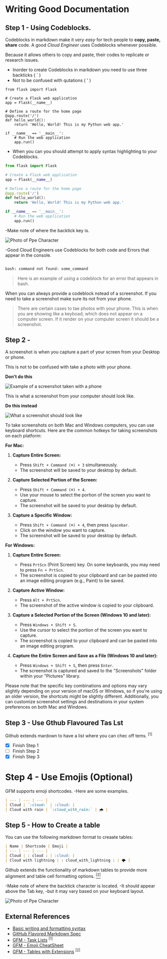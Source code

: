 # Writing Good Documentation

## Step 1 - Using Codeblocks.

Codeblocks in markdown make it *very easy* for tech people to **copy, paste, share** code.
A good _Cloud Engineer_ uses Codeblocks whenever possible.

Because it allows others to copy and paste, their codes to replicate or research issues.


- Inorder to create Codeblocks in markdown you need to use three backticks ( ` )
- Not to be confused with qutations ( ' )

```
from flask import Flask

# Create a Flask web application
app = Flask(__name__)

# Define a route for the home page
@app.route('/')
def hello_world():
    return 'Hello, World! This is my Python web app.'

if __name__ == '__main__':
    # Run the web application
    app.run()
```

- When you can you should attempt to apply syntax highlighting to your Codeblocks.

```py
from flask import Flask

# Create a Flask web application
app = Flask(__name__)

# Define a route for the home page
@app.route('/')
def hello_world():
    return 'Hello, World! This is my Python web app.'

if __name__ == '__main__':
    # Run the web application
    app.run()
```

-Make note of where the backtick key is.

![Photo of Ppe Character](assets/backtick.jpeg)

-Good Cloud Engineers use Codeblocks for both code and Errors that appear in the console.

```bash

bash: command not found: some_command
```

>Here is an example of using a codeblock for an error that appears in bash.

When you can always provide a codeblock nstead of a screenshot.
If you need to take a screenshot make sure its not from your phone.

>There are certain cases to tae photos with your phone. This is when you are showing like a keyboad, which does not appear on a computer screen. If it render on your computer screen it should be a screenshot.

## Step 2 - 

A screenshot is when you capture a part of your screen from your Desktop or phone.

This is not to be confused with take a photo with your phone.

**Don't do this**

![Example of a screenshot taken with a phone](assets/Whatsappimage.jpg)

This is what a screenshot from your computer should look like.

**Do this instead**

![What a screenshot should look like](assets/Screenshotpy.png)

To take screenshots on both Mac and Windows computers, you can use keyboard shortcuts. Here are the common hotkeys for taking screenshots on each platform:

**For Mac:**

1. **Capture Entire Screen:**
   - Press `Shift + Command (⌘) + 3` simultaneously.
   - The screenshot will be saved to your desktop by default.

2. **Capture Selected Portion of the Screen:**
   - Press `Shift + Command (⌘) + 4`.
   - Use your mouse to select the portion of the screen you want to capture.
   - The screenshot will be saved to your desktop by default.

3. **Capture a Specific Window:**
   - Press `Shift + Command (⌘) + 4`, then press `Spacebar`.
   - Click on the window you want to capture.
   - The screenshot will be saved to your desktop by default.

**For Windows:**

1. **Capture Entire Screen:**
   - Press `PrtScn` (Print Screen) key. On some keyboards, you may need to press `Fn + PrtScn`.
   - The screenshot is copied to your clipboard and can be pasted into an image editing program (e.g., Paint) to be saved.

2. **Capture Active Window:**
   - Press `Alt + PrtScn`.
   - The screenshot of the active window is copied to your clipboard.

3. **Capture a Selected Portion of the Screen (Windows 10 and later):**
   - Press `Windows + Shift + S`.
   - Use the cursor to select the portion of the screen you want to capture.
   - The screenshot is copied to your clipboard and can be pasted into an image editing program.

4. **Capture the Entire Screen and Save as a File (Windows 10 and later):**
   - Press `Windows + Shift + S`, then press `Enter`.
   - The screenshot is captured and saved to the "Screenshots" folder within your "Pictures" library.

Please note that the specific key combinations and options may vary slightly depending on your version of macOS or Windows, so if you're using an older version, the shortcuts might be slightly different. Additionally, you can customize screenshot settings and destinations in your system preferences on both Mac and Windows.

## Step 3 - Use Gthub Flavoured Tas Lst

Github extends mardown to have a list where you can chec off tems. <sup>[1]</sup>

- [x] Finish Step 1
- [ ] Finish Step 2
- [x] Finish Step 3

# Step 4 - Use Emojis (Optional)

GFM  supports emoji shortcodes.
-Here are some examples.

```md
| --- | --- | --- |
| Cloud | `:cloud:` | :cloud: |
| Cloud with rain | `:cloud_with_rain:` | 🌧️ |
```

## Step 5 - How to Create a table

You can use the following markdown format to creaate tables:

```md
| Name | Shortcode | Emoji |
| --- | --- | --- |
| Cloud | : cloud : | :cloud: |
| Cloud with lightning | : cloud_with_lightning : | 🌩️ |
```
Github extends the functionality of markdown tables to provide more alignment and table cell formatting options. [<sup>[2]</sup>](#external-references)

-Make note of where the backtick character is located.
-It should appear above the Tab key,
-but it may vary based on your keyboard layout.

![Photo of Ppe Character](assets/pipecharacter.jpeg)


## External References

- [Basic writing and formatting syntax](https://docs.github.com/en/get-started/writing-on-github/getting-started-with-writing-and-formatting-on-github/basic-writing-and-formatting-syntax#images) 
- [GitHub Flavored Markdown Spec](https://github.github.com/gfm/)
- [GFM - Task Lists](https://docs.github.com/en/get-started/writing-on-github/getting-started-with-writing-and-formatting-on-github/basic-writing-and-formatting-syntax#task-lists) <sup>[1]</sup>
- [GFM - Emoji CheatSheet](https://github.com/ikatyang/emoji-cheat-sheet#smileys--emotion)
- [GFM - Tables with Extensions](https://github.github.com/gfm/#tables-extension-)  <sup>[2]</sup>



